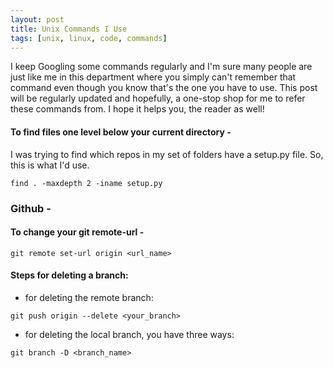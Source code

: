 ```yaml
---
layout: post
title: Unix Commands I Use
tags: [unix, linux, code, commands]
---
```


I keep Googling some commands regularly and I'm sure many people are just like me in this department where you simply can't remember that command even though you know that's the one you have to use. This post will be regularly updated and hopefully, a one-stop shop for me to refer these commands from. I hope it helps you, the reader as well!

#### To find files one level below your current directory - 

I was trying to find which repos in my set of folders have a setup.py file. So, this is what I'd use.

`find . -maxdepth 2 -iname setup.py`



### Github - 

#### To change your git remote-url -

`git remote set-url origin <url_name>`

#### Steps for deleting a branch:

- for deleting the remote branch:

`git push origin --delete <your_branch>`

- for deleting the local branch, you have three ways:

`git branch -D <branch_name>`
